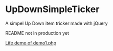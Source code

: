 UpDownSimpleTicker
==================

A simpel Up Down item tricker made with jQuery


README not in production yet

<a target="_blank" href="http://htmlpreview.github.io/?https://github.com/woutervandenbrink/UpDownSimpleTicker/blob/d46cfa9b59a0fe0f34c798400410c3a82699ba45/demo1.php" title="life demo of demo1.php">Life demo of demo1.php<a>

